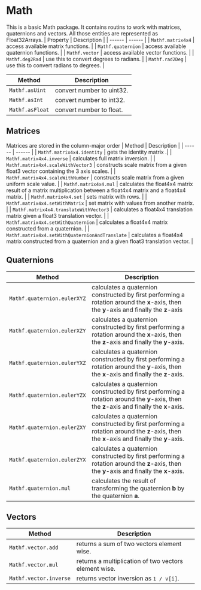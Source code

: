 # Math
This is a basic Math package. It contains routins to work with matrices, quaternions and vectors. All those entities are represented as Float32Arrays.
| Property | Description |
| ------ | ------ |
| ```Mathf.matrix4x4``` | access available matrix functions. |
| ```Mathf.quaternion``` | access available quaternion functions. |
| ```Mathf.vector``` | access available vector functions. |
| ```Mathf.deg2Rad``` | use this to convert degrees to radians. |
| ```Mathf.rad2Deg``` | use this to convert radians to degrees. |

| Method | Description |
| ------ | ------ |
| ```Mathf.asUint``` | convert number to uint32. |
| ```Mathf.asInt``` | convert number to int32. |
| ```Mathf.asFloat``` | convert number to float. |


## Matrices
Matrices are stored in the column-major order
| Method | Description |
| ------ | ------ |
| ```Mathf.matrix4x4.identity``` | gets the identity matrix .|
| ```Mathf.matrix4x4.inverse``` | calculates full matrix inversion. |
| ```Mathf.matrix4x4.scaleWithVector3``` | constructs scale matrix from a given float3 vector containing the 3 axis scales. |
| ```Mathf.matrix4x4.scaleWithNumber``` | constructs scale matrix from a given uniform scale value. |
| ```Mathf.matrix4x4.mul``` | calculates the float4x4 matrix result of a matrix multiplication between a float4x4 matrix and a float4x4 matrix. |
| ```Mathf.matrix4x4.set``` | sets matrix with rows. |
| ```Mathf.matrix4x4.setWithMatrix``` | set matrix with values from another matrix. |
| ```Mathf.matrix4x4.translateWithVector3``` | calculates a float4x4 translation matrix given a float3 translation vector. |
| ```Mathf.matrix4x4.setWithQuaternion``` | calculates a float4x4 matrix constructed from a quaternion. |
| ```Mathf.matrix4x4.setWithQuaternionAndTranslate``` | calculates a float4x4 matrix constructed from a quaternion and a given float3 translation vector. |

## Quaternions
| Method | Description |
| ------ | ------ |
| ```Mathf.quaternion.eulerXYZ``` | calculates a quaternion constructed by first performing a rotation around the **x**-axis, then the **y**-axis and finally the **z**-axis |
| ```Mathf.quaternion.eulerXZY``` | calculates a quaternion constructed by first performing a rotation around the **x**-axis, then the **z**-axis and finally the **y**-axis. |
| ```Mathf.quaternion.eulerYXZ``` | calculates a quaternion constructed by first performing a rotation around the **y**-axis, then the **x**-axis and finally the **z**-axis. |
| ```Mathf.quaternion.eulerYZX``` | calculates a quaternion constructed by first performing a rotation around the **y**-axis, then the **z**-axis and finally the **x**-axis. |
| ```Mathf.quaternion.eulerZXY``` | calculates a quaternion constructed by first performing a rotation around the **z**-axis, then the **x**-axis and finally the **y**-axis. |
| ```Mathf.quaternion.eulerZYX``` | calculates a quaternion constructed by first performing a rotation around the **z**-axis, then the **y**-axis and finally the **x**-axis. |
| ```Mathf.quaternion.mul``` | calculates the result of transforming the quaternion **b** by the quaternion **a**. |

## Vectors
| Method | Description |
| ------ | ------ |
| ```Mathf.vector.add``` | returns a sum of two vectors element wise. |
| ```Mathf.vector.mul``` | returns a multiplication of two vectors element wise. |
| ```Mathf.vector.inverse``` | returns vector inversion as ```1 / v[i]```. |
